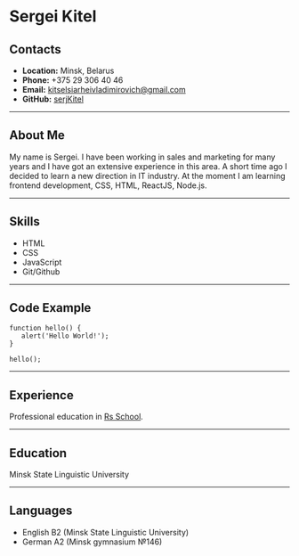 # Sergei Kitel
## Contacts
+ **Location:** Minsk, Belarus
+ **Phone:** +375 29 306 40 46
+ **Email:** kitselsiarheivladimirovich@gmail.com
+ **GitHub:** [serjKitel](https://github.com/serjKitel) 

--- 

## About Me
My name is Sergei. I have been working in sales and marketing for many years and I have got an extensive experience in this area. A short time ago I decided to learn a new direction in IT industry. At the moment I am learning frontend development, CSS, HTML, ReactJS, Node.js. 

---

## Skills
+ HTML
+ CSS
+ JavaScript
+ Git/Github

---

## Code Example

    
    function hello() {
       alert('Hello World!');
    }

    hello();

---

## Experience
Professional education in [Rs School](https://rs.school/).

---

## Education
Minsk State Linguistic University

---

## Languages
+ English B2 (Minsk State Linguistic University)
+ German A2 (Minsk gymnasium №146)

